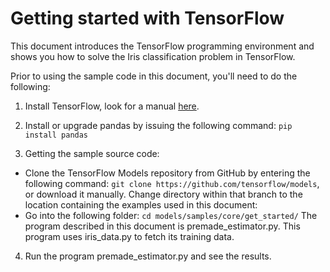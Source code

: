# Getting started with TensorFlow

This document introduces the TensorFlow programming environment and shows you how to solve the Iris classification problem in TensorFlow.


Prior to using the sample code in this document, you'll need to do the following:

1. Install TensorFlow, look for a manual [here](https://github.com/sagr4019/ResearchProject/blob/master/Examples/TensorFlow/readme_installation.md).

2. Install or upgrade pandas by issuing the following command:
`pip install pandas`

3. Getting the sample source code:
 * Clone the TensorFlow Models repository from GitHub by entering the following command:
   `git clone https://github.com/tensorflow/models`, or download it manually.
   Change directory within that branch to the location containing the examples used in this document:
  * Go into the following folder: `cd models/samples/core/get_started/`
    The program described in this document is premade_estimator.py. This program uses iris_data.py to fetch its training data.

4. Run the program premade_estimator.py and see the results.
